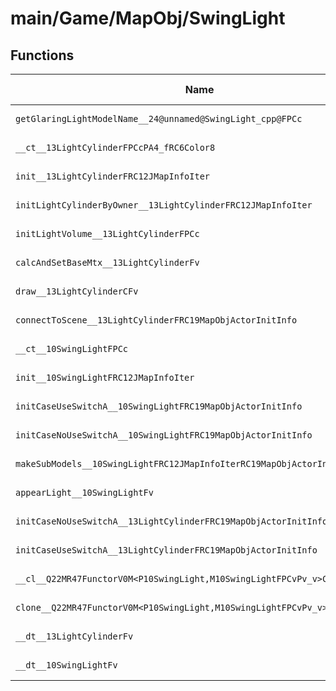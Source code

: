 # main/Game/MapObj/SwingLight

## Functions

| Name | Address | Match % |
|------|---------|---------|
| `getGlaringLightModelName__24@unnamed@SwingLight_cpp@FPCc` | `0x80249440` | :x: (0.0%) |
| `__ct__13LightCylinderFPCcPA4_fRC6Color8` | `0x802494E4` | :x: (0.0%) |
| `init__13LightCylinderFRC12JMapInfoIter` | `0x802495AC` | :x: (0.0%) |
| `initLightCylinderByOwner__13LightCylinderFRC12JMapInfoIter` | `0x80249638` | :x: (0.0%) |
| `initLightVolume__13LightCylinderFPCc` | `0x802496C0` | :x: (0.0%) |
| `calcAndSetBaseMtx__13LightCylinderFv` | `0x80249798` | :x: (0.0%) |
| `draw__13LightCylinderCFv` | `0x802497AC` | :x: (0.0%) |
| `connectToScene__13LightCylinderFRC19MapObjActorInitInfo` | `0x802497C0` | :x: (0.0%) |
| `__ct__10SwingLightFPCc` | `0x802497D4` | :x: (0.0%) |
| `init__10SwingLightFRC12JMapInfoIter` | `0x80249818` | :x: (0.0%) |
| `initCaseUseSwitchA__10SwingLightFRC19MapObjActorInitInfo` | `0x802498A4` | :x: (0.0%) |
| `initCaseNoUseSwitchA__10SwingLightFRC19MapObjActorInitInfo` | `0x802498F4` | :x: (0.0%) |
| `makeSubModels__10SwingLightFRC12JMapInfoIterRC19MapObjActorInitInfo` | `0x802498F8` | :x: (0.0%) |
| `appearLight__10SwingLightFv` | `0x802499A4` | :x: (0.0%) |
| `initCaseNoUseSwitchA__13LightCylinderFRC19MapObjActorInitInfo` | `0x802499EC` | :x: (0.0%) |
| `initCaseUseSwitchA__13LightCylinderFRC19MapObjActorInitInfo` | `0x802499F0` | :x: (0.0%) |
| `__cl__Q22MR47FunctorV0M<P10SwingLight,M10SwingLightFPCvPv_v>CFv` | `0x802499F4` | :x: (0.0%) |
| `clone__Q22MR47FunctorV0M<P10SwingLight,M10SwingLightFPCvPv_v>CFP7JKRHeap` | `0x80249A24` | :x: (0.0%) |
| `__dt__13LightCylinderFv` | `0x80249A8C` | :x: (0.0%) |
| `__dt__10SwingLightFv` | `0x80249AE4` | :x: (0.0%) |